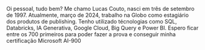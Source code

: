 Oi pessoal, tudo bem? Me chamo Lucas Couto, nasci em três de setembro de 1997. Atualmente, março de 2024, trabalho na Globo como estagiário dos produtos de publishing. Tenho utilizado técnologias como SQL, Databricks, IA Generativa, Google Cloud, Big Query e Power BI.
Espero ficar entre os 700 primeiros para poder fazer a prova e conseguir minha certificação Microsoft AI-900